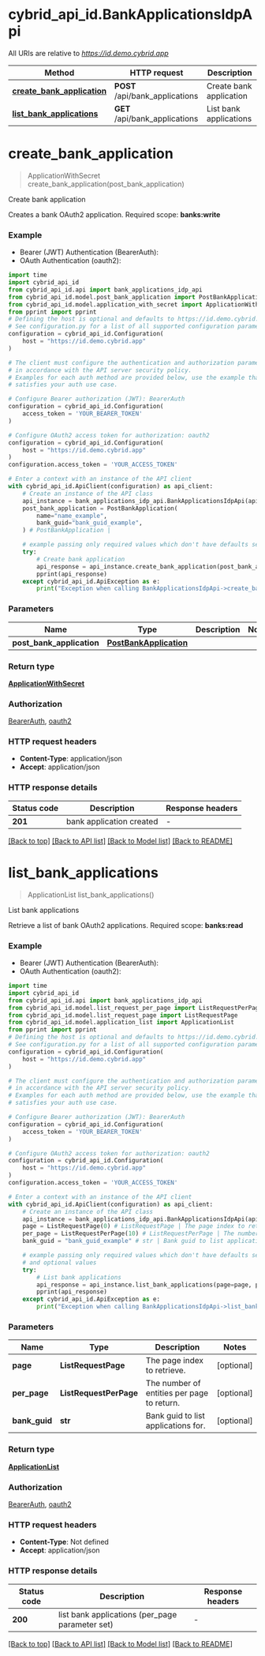 # cybrid_api_id.BankApplicationsIdpApi

All URIs are relative to *https://id.demo.cybrid.app*

Method | HTTP request | Description
------------- | ------------- | -------------
[**create_bank_application**](BankApplicationsIdpApi.md#create_bank_application) | **POST** /api/bank_applications | Create bank application
[**list_bank_applications**](BankApplicationsIdpApi.md#list_bank_applications) | **GET** /api/bank_applications | List bank applications


# **create_bank_application**
> ApplicationWithSecret create_bank_application(post_bank_application)

Create bank application

Creates a bank OAuth2 application.  Required scope: **banks:write**

### Example

* Bearer (JWT) Authentication (BearerAuth):
* OAuth Authentication (oauth2):

```python
import time
import cybrid_api_id
from cybrid_api_id.api import bank_applications_idp_api
from cybrid_api_id.model.post_bank_application import PostBankApplication
from cybrid_api_id.model.application_with_secret import ApplicationWithSecret
from pprint import pprint
# Defining the host is optional and defaults to https://id.demo.cybrid.app
# See configuration.py for a list of all supported configuration parameters.
configuration = cybrid_api_id.Configuration(
    host = "https://id.demo.cybrid.app"
)

# The client must configure the authentication and authorization parameters
# in accordance with the API server security policy.
# Examples for each auth method are provided below, use the example that
# satisfies your auth use case.

# Configure Bearer authorization (JWT): BearerAuth
configuration = cybrid_api_id.Configuration(
    access_token = 'YOUR_BEARER_TOKEN'
)

# Configure OAuth2 access token for authorization: oauth2
configuration = cybrid_api_id.Configuration(
    host = "https://id.demo.cybrid.app"
)
configuration.access_token = 'YOUR_ACCESS_TOKEN'

# Enter a context with an instance of the API client
with cybrid_api_id.ApiClient(configuration) as api_client:
    # Create an instance of the API class
    api_instance = bank_applications_idp_api.BankApplicationsIdpApi(api_client)
    post_bank_application = PostBankApplication(
        name="name_example",
        bank_guid="bank_guid_example",
    ) # PostBankApplication | 

    # example passing only required values which don't have defaults set
    try:
        # Create bank application
        api_response = api_instance.create_bank_application(post_bank_application)
        pprint(api_response)
    except cybrid_api_id.ApiException as e:
        print("Exception when calling BankApplicationsIdpApi->create_bank_application: %s\n" % e)
```


### Parameters

Name | Type | Description  | Notes
------------- | ------------- | ------------- | -------------
 **post_bank_application** | [**PostBankApplication**](PostBankApplication.md)|  |

### Return type

[**ApplicationWithSecret**](ApplicationWithSecret.md)

### Authorization

[BearerAuth](../README.md#BearerAuth), [oauth2](../README.md#oauth2)

### HTTP request headers

 - **Content-Type**: application/json
 - **Accept**: application/json


### HTTP response details

| Status code | Description | Response headers |
|-------------|-------------|------------------|
**201** | bank application created |  -  |

[[Back to top]](#) [[Back to API list]](../README.md#documentation-for-api-endpoints) [[Back to Model list]](../README.md#documentation-for-models) [[Back to README]](../README.md)

# **list_bank_applications**
> ApplicationList list_bank_applications()

List bank applications

Retrieve a list of bank OAuth2 applications.  Required scope: **banks:read**

### Example

* Bearer (JWT) Authentication (BearerAuth):
* OAuth Authentication (oauth2):

```python
import time
import cybrid_api_id
from cybrid_api_id.api import bank_applications_idp_api
from cybrid_api_id.model.list_request_per_page import ListRequestPerPage
from cybrid_api_id.model.list_request_page import ListRequestPage
from cybrid_api_id.model.application_list import ApplicationList
from pprint import pprint
# Defining the host is optional and defaults to https://id.demo.cybrid.app
# See configuration.py for a list of all supported configuration parameters.
configuration = cybrid_api_id.Configuration(
    host = "https://id.demo.cybrid.app"
)

# The client must configure the authentication and authorization parameters
# in accordance with the API server security policy.
# Examples for each auth method are provided below, use the example that
# satisfies your auth use case.

# Configure Bearer authorization (JWT): BearerAuth
configuration = cybrid_api_id.Configuration(
    access_token = 'YOUR_BEARER_TOKEN'
)

# Configure OAuth2 access token for authorization: oauth2
configuration = cybrid_api_id.Configuration(
    host = "https://id.demo.cybrid.app"
)
configuration.access_token = 'YOUR_ACCESS_TOKEN'

# Enter a context with an instance of the API client
with cybrid_api_id.ApiClient(configuration) as api_client:
    # Create an instance of the API class
    api_instance = bank_applications_idp_api.BankApplicationsIdpApi(api_client)
    page = ListRequestPage(0) # ListRequestPage | The page index to retrieve. (optional)
    per_page = ListRequestPerPage(10) # ListRequestPerPage | The number of entities per page to return. (optional)
    bank_guid = "bank_guid_example" # str | Bank guid to list applications for. (optional)

    # example passing only required values which don't have defaults set
    # and optional values
    try:
        # List bank applications
        api_response = api_instance.list_bank_applications(page=page, per_page=per_page, bank_guid=bank_guid)
        pprint(api_response)
    except cybrid_api_id.ApiException as e:
        print("Exception when calling BankApplicationsIdpApi->list_bank_applications: %s\n" % e)
```


### Parameters

Name | Type | Description  | Notes
------------- | ------------- | ------------- | -------------
 **page** | **ListRequestPage**| The page index to retrieve. | [optional]
 **per_page** | **ListRequestPerPage**| The number of entities per page to return. | [optional]
 **bank_guid** | **str**| Bank guid to list applications for. | [optional]

### Return type

[**ApplicationList**](ApplicationList.md)

### Authorization

[BearerAuth](../README.md#BearerAuth), [oauth2](../README.md#oauth2)

### HTTP request headers

 - **Content-Type**: Not defined
 - **Accept**: application/json


### HTTP response details

| Status code | Description | Response headers |
|-------------|-------------|------------------|
**200** | list bank applications (per_page parameter set) |  -  |

[[Back to top]](#) [[Back to API list]](../README.md#documentation-for-api-endpoints) [[Back to Model list]](../README.md#documentation-for-models) [[Back to README]](../README.md)

